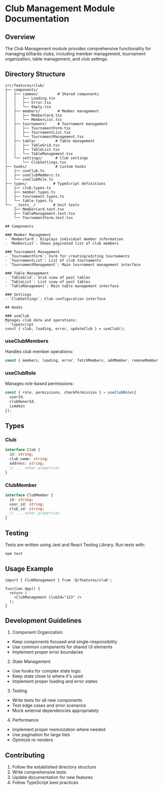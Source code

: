# Club Management Module Documentation

## Overview
The Club Management module provides comprehensive functionality for managing billiards clubs, including member management, tournament organization, table management, and club settings.

## Directory Structure
```
src/features/club/
├── components/
│   ├── common/         # Shared components
│   │   ├── Loading.tsx
│   │   ├── Error.tsx
│   │   └── Empty.tsx
│   ├── members/        # Member management
│   │   ├── MemberCard.tsx
│   │   └── MemberList.tsx
│   ├── tournament/     # Tournament management
│   │   ├── TournamentForm.tsx
│   │   ├── TournamentList.tsx
│   │   └── TournamentManagement.tsx
│   ├── table/         # Table management
│   │   ├── TableGrid.tsx
│   │   ├── TableList.tsx
│   │   └── TableManagement.tsx
│   └── settings/      # Club settings
│       └── ClubSettings.tsx
├── hooks/             # Custom hooks
│   ├── useClub.ts
│   ├── useClubMembers.ts
│   └── useClubRole.ts
├── types/            # TypeScript definitions
│   ├── club.types.ts
│   ├── member.types.ts
│   ├── tournament.types.ts
│   └── table.types.ts
└── __tests__/        # Unit tests
    ├── MemberCard.test.tsx
    ├── TableManagement.test.tsx
    └── TournamentForm.test.tsx

## Components

### Member Management
- `MemberCard`: Displays individual member information
- `MemberList`: Shows paginated list of club members

### Tournament Management
- `TournamentForm`: Form for creating/editing tournaments
- `TournamentList`: List of club tournaments
- `TournamentManagement`: Main tournament management interface

### Table Management
- `TableGrid`: Grid view of pool tables
- `TableList`: List view of pool tables
- `TableManagement`: Main table management interface

### Settings
- `ClubSettings`: Club configuration interface

## Hooks

### useClub
Manages club data and operations:
```typescript
const { club, loading, error, updateClub } = useClub();
```

### useClubMembers
Handles club member operations:
```typescript
const { members, loading, error, fetchMembers, addMember, removeMember } = useClubMembers();
```

### useClubRole
Manages role-based permissions:
```typescript
const { role, permissions, checkPermission } = useClubRole({
  userId,
  clubOwnerId,
  isAdmin
});
```

## Types

### Club
```typescript
interface Club {
  id: string;
  club_name: string;
  address: string;
  // ... other properties
}
```

### ClubMember
```typescript
interface ClubMember {
  id: string;
  user_id: string;
  club_id: string;
  // ... other properties
}
```

## Testing
Tests are written using Jest and React Testing Library. Run tests with:
```bash
npm test
```

## Usage Example
```tsx
import { ClubManagement } from '@/features/club';

function App() {
  return (
    <ClubManagement clubId="123" />
  );
}
```

## Development Guidelines

1. Component Organization
- Keep components focused and single-responsibility
- Use common components for shared UI elements
- Implement proper error boundaries

2. State Management
- Use hooks for complex state logic
- Keep state close to where it's used
- Implement proper loading and error states

3. Testing
- Write tests for all new components
- Test edge cases and error scenarios
- Mock external dependencies appropriately

4. Performance
- Implement proper memoization where needed
- Use pagination for large lists
- Optimize re-renders

## Contributing
1. Follow the established directory structure
2. Write comprehensive tests
3. Update documentation for new features
4. Follow TypeScript best practices
